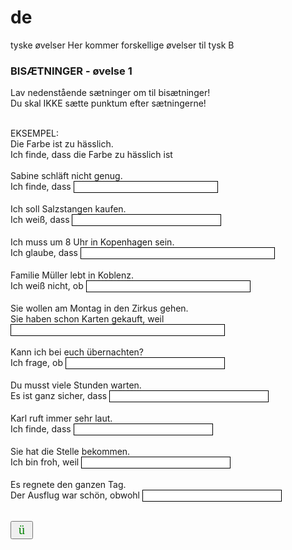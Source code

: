 # de
tyske øvelser
Her kommer forskellige øvelser til tysk B
<H3>BISÆTNINGER - øvelse 1</H3>
    <P>Lav nedenstående sætninger om til bisætninger!<BR>Du skal IKKE sætte punktum efter sætningerne!</P>
    <FORM name=Indsaet action=""><BR>EKSEMPEL: <BR>Die Farbe ist zu hässlich. <BR>Ich finde, dass die Farbe zu hässlich ist <BR><BR>Sabine schläft nicht genug. <BR>Ich finde, dass <INPUT type=hidden value="Sabine nicht genug schläft" name=RigtigtSvar> <INPUT style="BORDER-RIGHT: 1px solid; BORDER-TOP: 1px solid; BORDER-LEFT: 1px solid; BORDER-BOTTOM: 1px solid" size=26 name=Tekst0> <SPAN>&nbsp;&nbsp;&nbsp;</SPAN>
    <BR><BR>Ich soll Salzstangen kaufen. <BR>Ich weiß, dass <INPUT type=hidden value="ich Salzstangen kaufen soll" name=RigtigtSvar> <INPUT style="BORDER-RIGHT: 1px solid; BORDER-TOP: 1px solid; BORDER-LEFT: 1px solid; BORDER-BOTTOM: 1px solid" size=27 name=Tekst1> <SPAN>&nbsp;&nbsp;&nbsp;</SPAN>
    <BR><BR>Ich muss um 8 Uhr in Kopenhagen sein. <BR>Ich glaube, dass <INPUT type=hidden value="ich um 8 Uhr in Kopenhagen sein muss" name=RigtigtSvar> <INPUT style="BORDER-RIGHT: 1px solid; BORDER-TOP: 1px solid; BORDER-LEFT: 1px solid; BORDER-BOTTOM: 1px solid" size=36 name=Tekst2> <SPAN>&nbsp;&nbsp;&nbsp;</SPAN>
    <BR><BR>Familie Müller lebt in Koblenz. <BR>Ich weiß nicht, ob <INPUT type=hidden value="Familie Müller in Koblenz lebt" name=RigtigtSvar> <INPUT style="BORDER-RIGHT: 1px solid; BORDER-TOP: 1px solid; BORDER-LEFT: 1px solid; BORDER-BOTTOM: 1px solid" size=30 name=Tekst3> <SPAN>&nbsp;&nbsp;&nbsp;</SPAN>
    <BR><BR>Sie wollen am Montag in den Zirkus gehen. <BR>Sie haben schon Karten gekauft, weil <INPUT type=hidden value="sie am Montag in den Zirkus gehen wollen" name=RigtigtSvar> <INPUT style="BORDER-RIGHT: 1px solid; BORDER-TOP: 1px solid; BORDER-LEFT: 1px solid; BORDER-BOTTOM: 1px solid" size=40 name=Tekst4> <SPAN>&nbsp;&nbsp;&nbsp;</SPAN>
    <BR><BR>Kann ich bei euch übernachten? <BR>Ich frage, ob <INPUT type=hidden value="ich bei euch übernachten kann" name=RigtigtSvar> <INPUT style="BORDER-RIGHT: 1px solid; BORDER-TOP: 1px solid; BORDER-LEFT: 1px solid; BORDER-BOTTOM: 1px solid" size=29 name=Tekst5> <SPAN>&nbsp;&nbsp;&nbsp;</SPAN>
    <BR><BR>Du musst viele Stunden warten. <BR>Es ist ganz sicher, dass <INPUT type=hidden value="du viele Stunden warten musst" name=RigtigtSvar> <INPUT style="BORDER-RIGHT: 1px solid; BORDER-TOP: 1px solid; BORDER-LEFT: 1px solid; BORDER-BOTTOM: 1px solid" size=29 name=Tekst6> <SPAN>&nbsp;&nbsp;&nbsp;</SPAN>
    <BR><BR>Karl ruft immer sehr laut. <BR>Ich finde, dass <INPUT type=hidden value="Karl immer sehr laut ruft" name=RigtigtSvar> <INPUT style="BORDER-RIGHT: 1px solid; BORDER-TOP: 1px solid; BORDER-LEFT: 1px solid; BORDER-BOTTOM: 1px solid" size=25 name=Tekst7> <SPAN>&nbsp;&nbsp;&nbsp;</SPAN>
    <BR><BR>Sie hat die Stelle bekommen. <BR>Ich bin froh, weil <INPUT type=hidden value="sie die Stelle bekommen hat" name=RigtigtSvar> <INPUT style="BORDER-RIGHT: 1px solid; BORDER-TOP: 1px solid; BORDER-LEFT: 1px solid; BORDER-BOTTOM: 1px solid" size=27 name=Tekst8> <SPAN>&nbsp;&nbsp;&nbsp;</SPAN>
    <BR><BR>Es regnete den ganzen Tag. <BR>Der Ausflug war schön, obwohl <INPUT type=hidden value="es den ganzen Tag regnete" name=RigtigtSvar> <INPUT style="BORDER-RIGHT: 1px solid; BORDER-TOP: 1px solid; BORDER-LEFT: 1px solid; BORDER-BOTTOM: 1px solid" size=25 name=Tekst9> <SPAN>&nbsp;&nbsp;&nbsp;</SPAN>
    <BR><BR></FORM>
    <FORM name=resultat action="">
    <P><INPUT style="FONT: 20px Wingdings; COLOR: green" onclick=Rettelse() type=button value=" ü " name=check> <SPAN id=smiley style="BORDER-RIGHT: 1px solid; PADDING-RIGHT: 3px; BORDER-TOP: 1px solid; PADDING-LEFT: 3px; BACKGROUND: #fffff0; VISIBILITY: hidden; PADDING-BOTTOM: 3px; BORDER-LEFT: 1px solid; PADDING-TOP: 3px; BORDER-BOTTOM: 1px solid; HEIGHT: 28px"></SPAN></P></FORM></TD></TR></TBODY></TABLE>
    <SCRIPT type=text/javascript>
    var PPoint=0;
    var total="10"
    function Rettelse() {
    var e=0;
    PPoint=0;
    var tegn = document.getElementsByTagName("span");
    var inputs = document.getElementsByTagName("input");
       for (var i=0;i<inputs.length;i++)
            if ( inputs.item(i).type=="text")
            {
                      if (trim(inputs.item(i).value)==inputs.item(i-1).value)
                    {
                    (tegn.item(e)).style.fontFamily="Wingdings";
                    (tegn.item(e)).style.fontSize="20";
                    (tegn.item(e)).style.color="#008000";
                    (tegn.item(e)).innerHTML="\u00FC";
                    PPoint++;
                    }
                else if (inputs.item(i).value != "")
                    {
                    (tegn.item(e)).style.fontFamily="Wingdings";
                    (tegn.item(e)).style.fontSize="20";
                    (tegn.item(e)).style.color="#FF0000";
                    inputs.item(i).value="";(tegn.item(e)).innerHTML="\u00FB";
                    };
    e++;
     }
    PPoint=Math.round(100*PPoint/total)
    if (PPoint==100)	    	
     sml = "J"
    else  sml = "L"
    document.getElementById("smiley").style.visibility="visible";
    document.getElementById("smiley").innerHTML=  "<font face='Wingdings' size='5'>" + sml + "<\/font>";
    }
    function trim(s){
    return s.replace(/^\s+/,'').replace(/\s+$/,'');
    }
    </SCRIPT>
    </BODY>
